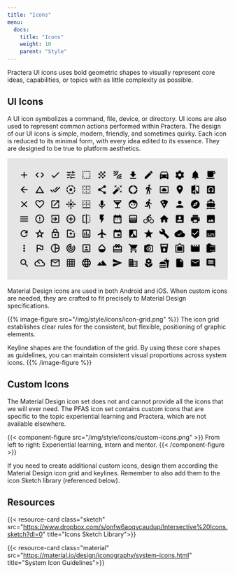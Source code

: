 ```yaml
---
title: "Icons"
menu:
  docs:
    title: "Icons"
    weight: 10
    parent: "Style"
---
```


Practera UI icons uses bold geometric shapes to visually represent core ideas, capabilities, or topics with as little complexity as possible.

## UI Icons

A UI icon symbolizes a command, file, device, or directory. UI icons are also used to represent common actions performed within Practera. The design of our UI icons is simple, modern, friendly, and sometimes quirky. Each icon is reduced to its minimal form, with every idea edited to its essence. They are designed to be true to platform aesthetics.

![Material Design system icons](/img/style/icons/system-icons-design-priniciples-01.png)

Material Design icons are used in both Android and iOS. When custom icons are needed, they are crafted to fit precisely to Material Design specifications.

{{% image-figure src="/img/style/icons/icon-grid.png" %}}
  The icon grid establishes clear rules for the consistent, but flexible, positioning of graphic elements.

  Keyline shapes are the foundation of the grid. By using these core shapes as guidelines, you can maintain consistent visual proportions across system icons. 
{{% /image-figure %}}

## Custom Icons

The Material Design icon set does not and cannot provide all the icons that we will ever need. The PFAS icon set contains custom icons that are specific to the topic experiential learning and Practera, which are not available elsewhere.

{{< component-figure src="/img/style/icons/custom-icons.png" >}}
  From left to right: Experiential learning, intern and mentor.
{{< /component-figure >}}

If you need to create additional custom icons, design them according the Material Design icon grid and keylines. Remember to also add them to the icon Sketch library (referenced below).

## Resources

{{< resource-card class="sketch" src="https://www.dropbox.com/s/onfw6aoqvcaudup/Intersective%20Icons.sketch?dl=0" title="Icons Sketch Library">}}

{{< resource-card class="material" src="https://material.io/design/iconography/system-icons.html" title="System Icon Guidelines">}}